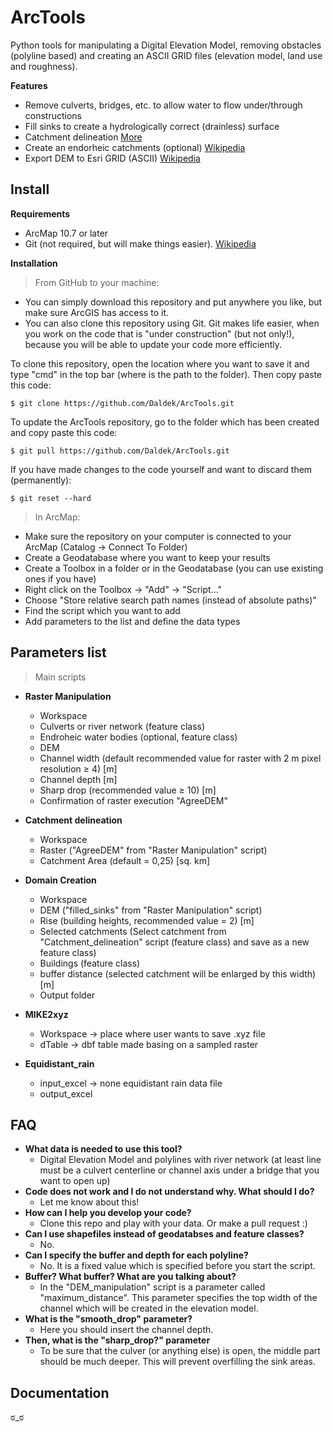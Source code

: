 # ArcTools

Python tools for manipulating a Digital Elevation Model, removing obstacles (polyline based) 
and creating an ASCII GRID files (elevation model, land use and roughness).

**Features**
- Remove culverts, bridges, etc. to allow water to flow under/through constructions
- Fill sinks to create a hydrologically correct (drainless) surface
- Catchment delineation [More](https://desktop.arcgis.com/en/arcmap/10.3/tools/spatial-analyst-toolbox/how-watershed-works.htm)
- Create an endorheic catchments (optional) [Wikipedia](https://en.wikipedia.org/wiki/Endorheic_basin)
- Export DEM to Esri GRID (ASCII) [Wikipedia](https://en.wikipedia.org/wiki/Esri_grid)

## Install
**Requirements**
- ArcMap 10.7 or later
- Git (not required, but will make things easier). [Wikipedia](https://en.wikipedia.org/wiki/Git)

**Installation**

> From GitHub to your machine:
- You can simply download this repository and put anywhere you like, but make sure
ArcGIS has access to it.
- You can also clone this repository using Git. Git makes life easier, when you work on
the code that is "under construction" (but not only!), because you will be able to update
your code more efficiently.

To clone this repository, open the location where you want to save it and type "cmd" in the
top bar (where is the path to the folder). Then copy paste this code:

```shell
$ git clone https://github.com/Daldek/ArcTools.git
```

To update the ArcTools repository, go to the folder which has been created and copy paste
this code:

```shell
$ git pull https://github.com/Daldek/ArcTools.git
```

If you have made changes to the code yourself and want to discard them (permanently):
```shell
$ git reset --hard
```

> In ArcMap:
- Make sure the repository on your computer is connected to your ArcMap 
(Catalog -> Connect To Folder)
- Create a Geodatabase where you want to keep your results
- Create a Toolbox in a folder or in the Geodatabase (you can use existing ones if you have)
- Right click on the Toolbox -> "Add" -> "Script..."
- Choose "Store relative search path names (instead of absolute paths)"
- Find the script which you want to add
- Add parameters to the list and define the data types

## Parameters list
> Main scripts
- **Raster Manipulation**
    - Workspace
    - Culverts or river network (feature class)
    - Endroheic water bodies (optional, feature class)
    - DEM
    - Channel width (default recommended value for raster with 2 m pixel resolution ≥ 4) [m]
    - Channel depth [m]
    - Sharp drop (recommended value ≥ 10) [m]
    - Confirmation of raster execution "AgreeDEM"

- **Catchment delineation**
    - Workspace
    - Raster ("AgreeDEM" from "Raster Manipulation" script)
    - Catchment Area (default = 0,25) [sq. km]

- **Domain Creation**
    - Workspace
    - DEM ("filled_sinks" from "Raster Manipulation" script)
    - Rise (building heights, recommended value = 2) [m]
    - Selected catchments (Select catchment from "Catchment_delineation" script (feature class)
    and save as a new feature class)
    - Buildings (feature class)
    - buffer distance (selected catchment will be enlarged by this width) [m]
    - Output folder

- **MIKE2xyz**
    - Workspace -> place where user wants to save .xyz file
    - dTable -> dbf table made basing on a sampled raster

- **Equidistant_rain**
    - input_excel -> none equidistant rain data file
    - output_excel

## FAQ
- **What data is needed to use this tool?**
    - Digital Elevation Model and polylines with river network (at least line must
    be a culvert centerline or channel axis under a bridge that you want to open up)
- **Code does not work and I do not understand why. What should I do?**
    - Let me know about this!
- **How can I help you develop your code?**
    - Clone this repo and play with your data. Or make a pull request :)
- **Can I use shapefiles instead of geodatabses and feature classes?**
    - No.
- **Can I specify the buffer and depth for each polyline?**
    - No. It is a fixed value which is specified before you start the script.
- **Buffer? What buffer? What are you talking about?**
    - In the "DEM_manipulation" script is a parameter called "maximum_distance". This
    parameter specifies the top width of the channel which will be created in the elevation
    model.
- **What is the "smooth_drop" parameter?**
    - Here you should insert the channel depth.
- **Then, what is the "sharp_drop?" parameter**
    - To be sure that the culver (or anything else) is open, the middle part should be
    much deeper. This will prevent overfilling the sink areas.

## Documentation

ಠ_ಠ
